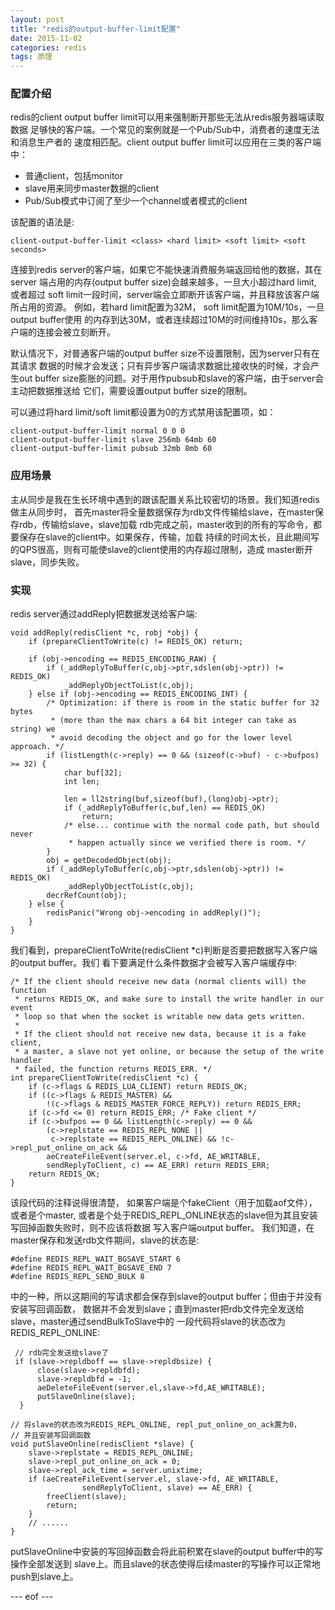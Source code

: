 ```yaml
---
layout: post
title: "redis的output-buffer-limit配置"
date: 2015-11-02
categories: redis
tags: 原理
---
```


### **配置介绍** ###

redis的client output buffer limit可以用来强制断开那些无法从redis服务器端读取数据
足够快的客户端。一个常见的案例就是一个Pub/Sub中，消费者的速度无法和消息生产者的
速度相匹配。client output buffer limit可以应用在三类的客户端中：

- 普通client，包括monitor
- slave用来同步master数据的client
- Pub/Sub模式中订阅了至少一个channel或者模式的client

该配置的语法是:

    client-output-buffer-limit <class> <hard limit> <soft limit> <soft seconds>

连接到redis server的客户端，如果它不能快速消费服务端返回给他的数据，其在server
端占用的内存(output buffer size)会越来越多，一旦大小超过hard limit, 或者超过
soft limit一段时间，server端会立即断开该客户端，并且释放该客户端所占用的资源。
例如，若hard limit配置为32M， soft limit配置为10M/10s，一旦output buffer使用
的内存到达30M，或者连续超过10M的时间维持10s，那么客户端的连接会被立刻断开。

默认情况下，对普通客户端的output buffer size不设置限制，因为server只有在其请求
数据的时候才会发送；只有异步客户端请求数据比接收快的时候，才会产生out buffer
size膨胀的问题。对于用作pubsub和slave的客户端，由于server会主动把数据推送给
它们，需要设置output buffer size的限制。

可以通过将hard limit/soft limit都设置为0的方式禁用该配置项，如：

    client-output-buffer-limit normal 0 0 0
    client-output-buffer-limit slave 256mb 64mb 60
    client-output-buffer-limit pubsub 32mb 8mb 60

### **应用场景** ###

主从同步是我在生长环境中遇到的跟该配置关系比较密切的场景。我们知道redis做主从同步时，
首先master将全量数据保存为rdb文件传输给slave，在master保存rdb，传输给slave，slave加载
rdb完成之前，master收到的所有的写命令，都要保存在slave的client中。如果保存，传输，加载
持续的时间太长，且此期间写的QPS很高，则有可能使slave的client使用的内存超过限制，造成
master断开slave，同步失败。

### **实现** ###

redis server通过addReply把数据发送给客户端:

    void addReply(redisClient *c, robj *obj) {
        if (prepareClientToWrite(c) != REDIS_OK) return;

        if (obj->encoding == REDIS_ENCODING_RAW) {
            if (_addReplyToBuffer(c,obj->ptr,sdslen(obj->ptr)) != REDIS_OK)
                _addReplyObjectToList(c,obj);
        } else if (obj->encoding == REDIS_ENCODING_INT) {
            /* Optimization: if there is room in the static buffer for 32 bytes
             * (more than the max chars a 64 bit integer can take as string) we
             * avoid decoding the object and go for the lower level approach. */
            if (listLength(c->reply) == 0 && (sizeof(c->buf) - c->bufpos) >= 32) {
                char buf[32];
                int len;

                len = ll2string(buf,sizeof(buf),(long)obj->ptr);
                if (_addReplyToBuffer(c,buf,len) == REDIS_OK)
                    return;
                /* else... continue with the normal code path, but should never
                 * happen actually since we verified there is room. */
            }
            obj = getDecodedObject(obj);
            if (_addReplyToBuffer(c,obj->ptr,sdslen(obj->ptr)) != REDIS_OK)
                _addReplyObjectToList(c,obj);
            decrRefCount(obj);
        } else {
            redisPanic("Wrong obj->encoding in addReply()");
        }
    }

我们看到，prepareClientToWrite(redisClient *c)判断是否要把数据写入客户端的output buffer。我们
看下要满足什么条件数据才会被写入客户端缓存中:

    /* If the client should receive new data (normal clients will) the function
     * returns REDIS_OK, and make sure to install the write handler in our event
     * loop so that when the socket is writable new data gets written.
     *
     * If the client should not receive new data, because it is a fake client,
     * a master, a slave not yet online, or because the setup of the write handler
     * failed, the function returns REDIS_ERR. */
    int prepareClientToWrite(redisClient *c) {
        if (c->flags & REDIS_LUA_CLIENT) return REDIS_OK;
        if ((c->flags & REDIS_MASTER) &&
            !(c->flags & REDIS_MASTER_FORCE_REPLY)) return REDIS_ERR;
        if (c->fd <= 0) return REDIS_ERR; /* Fake client */
        if (c->bufpos == 0 && listLength(c->reply) == 0 &&
            (c->replstate == REDIS_REPL_NONE ||
             c->replstate == REDIS_REPL_ONLINE) && !c->repl_put_online_on_ack &&
            aeCreateFileEvent(server.el, c->fd, AE_WRITABLE,
            sendReplyToClient, c) == AE_ERR) return REDIS_ERR;
        return REDIS_OK;
    }

该段代码的注释说得很清楚， 如果客户端是个fakeClient（用于加载aof文件），或者是个master,
或者是个处于REDIS\_REPL\_ONLINE状态的slave但为其且安装写回掉函数失败时，则不应该将数据
写入客户端output buffer。 我们知道，在master保存和发送rdb文件期间，slave的状态是:

    #define REDIS_REPL_WAIT_BGSAVE_START 6
    #define REDIS_REPL_WAIT_BGSAVE_END 7
    #define REDIS_REPL_SEND_BULK 8

中的一种，所以这期间的写请求都会保存到slave的output buffer；但由于并没有安装写回调函数，
数据并不会发到slave；直到master把rdb文件完全发送给slave，master通过sendBulkToSlave中的
一段代码将slave的状态改为REDIS\_REPL\_ONLINE:

     // rdb完全发送给slave了
     if (slave->repldboff == slave->repldbsize) {
          close(slave->repldbfd);
          slave->repldbfd = -1;
          aeDeleteFileEvent(server.el,slave->fd,AE_WRITABLE);
          putSlaveOnline(slave);
      }

    // 将slave的状态改为REDIS_REPL_ONLINE, repl_put_online_on_ack置为0，
    // 并且安装写回调函数
    void putSlaveOnline(redisClient *slave) {
        slave->replstate = REDIS_REPL_ONLINE;
        slave->repl_put_online_on_ack = 0;
        slave->repl_ack_time = server.unixtime;
        if (aeCreateFileEvent(server.el, slave->fd, AE_WRITABLE,
                    sendReplyToClient, slave) == AE_ERR) {
            freeClient(slave);
            return;
        }
        // ......
    }

putSlaveOnline中安装的写回掉函数会将此前积累在slave的output buffer中的写操作全部发送到
slave上。而且slave的状态使得后续master的写操作可以正常地push到slave上。

--- eof ---
